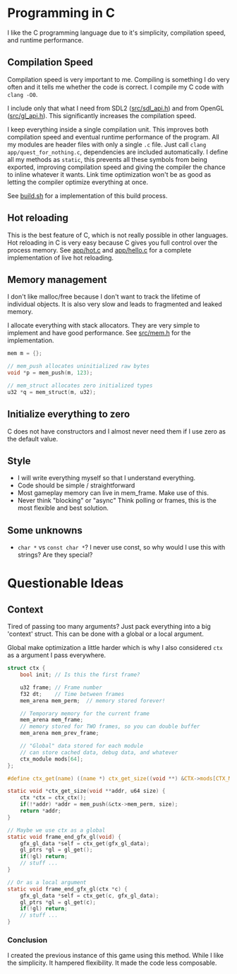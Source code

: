 <!-- Copyright (c) 2023 - Tom Smeets <tom@tsmeets.nl> -->
<!-- programming.md - Describing how and why I like to program in C -->
# Programming in C
I like the C programming language due to it's simplicity, compilation speed, and runtime performance.

## Compilation Speed

Compilation speed is very important to me.
Compiling is something I do very often and it tells me whether the code is correct.
I compile my C code with `clang -O0`.

I include only that what I need from SDL2 ([src/sdl_api.h](src/sdl_api.h)) and from OpenGL ([src/gl_api.h](src/gl_api.h)).
This significantly increases the compilation speed.

I keep everything inside a single compilation unit.
This improves both compilation speed and eventual runtime performance of the program.
All my modules are header files with only a single `.c` file.
Just call `clang app/quest_for_nothing.c`, dependencies are included automatically.
I define all my methods as `static`, this prevents all these symbols from being exported, improving compilation speed and giving the compiler the chance to inline whatever it wants.
Link time optimization won't be as good as letting the compiler optimize everything at once.

See [build.sh](build.sh) for a implementation of this build process.

## Hot reloading
This is the best feature of C, which is not really possible in other languages.
Hot reloading in C is very easy because C gives you full control over the process memory.
See [app/hot.c](app/hot.c) and [app/hello.c](app/hello.c) for a complete implementation of live hot reloading.

## Memory management
I don't like malloc/free because I don't want to track the lifetime of individual objects.
It is also very slow and leads to fragmented and leaked memory.

I allocate everything with stack allocators.
They are very simple to implement and have good performance.
See [src/mem.h](src/mem.h) for the implementation.

```c
mem m = {};

// mem_push allocates uninitialized raw bytes
void *p = mem_push(m, 123);

// mem_struct allocates zero initialized types
u32 *q = mem_struct(m, u32);
```

## Initialize everything to zero
C does not have constructors and I almost never need them if I use zero as the default value.

## Style
- I will write everything myself so that I understand everything.
- Code should be simple / straightforward
- Most gameplay memory can live in mem_frame. Make use of this.
- Never think "blocking" or "async" Think polling or frames, this is the most flexible and best solution.

## Some unknowns
- `char *` vs `const char *`? I never use const, so why would I use this with strings? Are they special?


# Questionable Ideas

## Context

Tired of passing too many arguments? Just pack everything into a big 'context' struct.
This can be done with a global or a local argument.

Global make optimization a little harder which is why I also considered `ctx` as a argument I pass everywhere.

```c
struct ctx {
    bool init; // Is this the first frame?

    u32 frame; // Frame number
    f32 dt;    // Time between frames
    mem_arena mem_perm;  // memory stored forever!

    // Temporary memory for the current frame
    mem_arena mem_frame;
    // memory stored for TWO frames, so you can double buffer
    mem_arena mem_prev_frame;

    // "Global" data stored for each module
    // can store cached data, debug data, and whatever
    ctx_module mods[64];
};

#define ctx_get(name) ((name *) ctx_get_size((void **) &CTX->mods[CTX_MOD_ ## name].data, sizeof(name)))

static void *ctx_get_size(void **addr, u64 size) {
    ctx *ctx = ctx_ctx();
    if(!*addr) *addr = mem_push(&ctx->mem_perm, size);
    return *addr;
}

// Maybe we use ctx as a global
static void frame_end_gfx_gl(void) {
    gfx_gl_data *self = ctx_get(gfx_gl_data);
    gl_ptrs *gl = gl_get();
    if(!gl) return;
    // stuff ...
}

// Or as a local argument
static void frame_end_gfx_gl(ctx *c) {
    gfx_gl_data *self = ctx_get(c, gfx_gl_data);
    gl_ptrs *gl = gl_get(c);
    if(!gl) return;
    // stuff ...
}
```

### Conclusion

I created the previous instance of this game using this method. While I like the simplicity.
It hampered flexibility. It made the code less composable.
